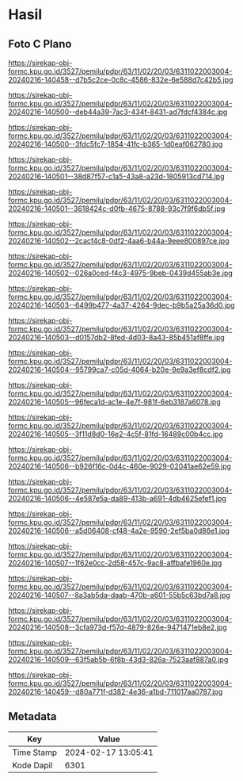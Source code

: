 # Hasil

## Foto C Plano

https://sirekap-obj-formc.kpu.go.id/3527/pemilu/pdpr/63/11/02/20/03/6311022003004-20240216-140458--d7b5c2ce-0c8c-4586-832e-6e588d7c42b5.jpg

https://sirekap-obj-formc.kpu.go.id/3527/pemilu/pdpr/63/11/02/20/03/6311022003004-20240216-140500--deb44a39-7ac3-434f-8431-ad7fdcf4384c.jpg

https://sirekap-obj-formc.kpu.go.id/3527/pemilu/pdpr/63/11/02/20/03/6311022003004-20240216-140500--3fdc5fc7-1854-41fc-b365-1d0eaf062780.jpg

https://sirekap-obj-formc.kpu.go.id/3527/pemilu/pdpr/63/11/02/20/03/6311022003004-20240216-140501--38d87f57-c1a5-43a8-a23d-1805913cd714.jpg

https://sirekap-obj-formc.kpu.go.id/3527/pemilu/pdpr/63/11/02/20/03/6311022003004-20240216-140501--3618424c-d0fb-4675-8788-93c7f9f6db5f.jpg

https://sirekap-obj-formc.kpu.go.id/3527/pemilu/pdpr/63/11/02/20/03/6311022003004-20240216-140502--2cacf4c8-0df2-4aa6-b44a-9eee800897ce.jpg

https://sirekap-obj-formc.kpu.go.id/3527/pemilu/pdpr/63/11/02/20/03/6311022003004-20240216-140502--026a0ced-f4c3-4975-9beb-0439d455ab3e.jpg

https://sirekap-obj-formc.kpu.go.id/3527/pemilu/pdpr/63/11/02/20/03/6311022003004-20240216-140503--6499b477-4a37-4264-9dec-b9b5a25a36d0.jpg

https://sirekap-obj-formc.kpu.go.id/3527/pemilu/pdpr/63/11/02/20/03/6311022003004-20240216-140503--d0157db2-8fed-4d03-8a43-85b451af8ffe.jpg

https://sirekap-obj-formc.kpu.go.id/3527/pemilu/pdpr/63/11/02/20/03/6311022003004-20240216-140504--95799ca7-c05d-4064-b20e-9e9a3ef8cdf2.jpg

https://sirekap-obj-formc.kpu.go.id/3527/pemilu/pdpr/63/11/02/20/03/6311022003004-20240216-140505--96feca1d-ac1e-4e7f-981f-6eb3187a6078.jpg

https://sirekap-obj-formc.kpu.go.id/3527/pemilu/pdpr/63/11/02/20/03/6311022003004-20240216-140505--3f11d8d0-16e2-4c5f-81fd-16489c00b4cc.jpg

https://sirekap-obj-formc.kpu.go.id/3527/pemilu/pdpr/63/11/02/20/03/6311022003004-20240216-140506--b926f16c-0d4c-460e-9029-02041ae62e59.jpg

https://sirekap-obj-formc.kpu.go.id/3527/pemilu/pdpr/63/11/02/20/03/6311022003004-20240216-140506--4e587e5a-da89-413b-a691-4db4625efef1.jpg

https://sirekap-obj-formc.kpu.go.id/3527/pemilu/pdpr/63/11/02/20/03/6311022003004-20240216-140506--a5d06408-cf48-4a2e-9590-2ef5ba0d86e1.jpg

https://sirekap-obj-formc.kpu.go.id/3527/pemilu/pdpr/63/11/02/20/03/6311022003004-20240216-140507--1f62e0cc-2d58-457c-9ac8-affbafe1960e.jpg

https://sirekap-obj-formc.kpu.go.id/3527/pemilu/pdpr/63/11/02/20/03/6311022003004-20240216-140507--8a3ab5da-daab-470b-a601-55b5c63bd7a8.jpg

https://sirekap-obj-formc.kpu.go.id/3527/pemilu/pdpr/63/11/02/20/03/6311022003004-20240216-140508--3cfa973d-f57d-4879-826e-9471471eb8e2.jpg

https://sirekap-obj-formc.kpu.go.id/3527/pemilu/pdpr/63/11/02/20/03/6311022003004-20240216-140509--63f5ab5b-6f8b-43d3-826a-7523aaf887a0.jpg

https://sirekap-obj-formc.kpu.go.id/3527/pemilu/pdpr/63/11/02/20/03/6311022003004-20240216-140459--d80a771f-d382-4e36-a1bd-711017aa0787.jpg


## Metadata

| Key        | Value               |
| ---------- | ------------------- |
| Time Stamp | 2024-02-17 13:05:41 |
| Kode Dapil | 6301                |




